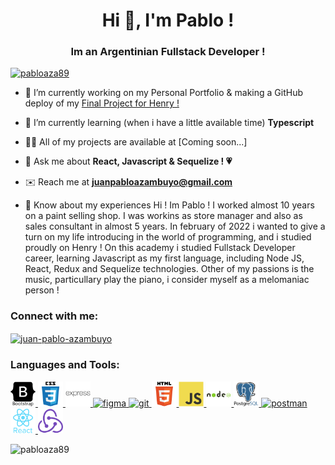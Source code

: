 <h1 align="center">Hi 👋, I'm Pablo !</h1>
<h3 align="center">Im an Argentinian Fullstack Developer !</h3>

<p align="left"> <a href="https://github.com/ryo-ma/github-profile-trophy"><img src="https://github-profile-trophy.vercel.app/?username=pabloaza89" alt="pabloaza89" /></a> </p>

- 🔭 I’m currently working on my Personal Portfolio & making a GitHub deploy of my [Final Project for Henry !](https://github.com/PF-todopordoscriptos/PF-TodoX2Cripto)

- 🌱 I’m currently learning (when i have a little available time) **Typescript**

- 👨‍💻 All of my projects are available at [Coming soon...]

- 💬 Ask me about **React, Javascript & Sequelize ! 💗**

- ✉️ Reach me at **juanpabloazambuyo@gmail.com**

- 📄 Know about my experiences Hi ! Im Pablo ! I worked almost 10 years on a paint selling shop. I was workins as store manager and also as sales consultant in almost 5 years. In february of 2022 i wanted to give a turn on my life introducing in the world of programming, and i studied proudly on Henry ! On this academy i studied Fullstack Developer career, learning Javascript as my first language, including Node JS, React, Redux and Sequelize technologies. Other of my passions is the music, particullary play the piano, i consider myself as a melomaniac person !

<h3 align="left">Connect with me:</h3>
<p align="left">
<a href="https://linkedin.com/in/juan-pablo-azambuyo" target="blank"><img align="center" src="https://raw.githubusercontent.com/rahuldkjain/github-profile-readme-generator/master/src/images/icons/Social/linked-in-alt.svg" alt="juan-pablo-azambuyo" height="30" width="40" /></a>
</p>

<h3 align="left">Languages and Tools:</h3>
<p align="left"> <a href="https://getbootstrap.com" target="_blank" rel="noreferrer"> <img src="https://raw.githubusercontent.com/devicons/devicon/master/icons/bootstrap/bootstrap-plain-wordmark.svg" alt="bootstrap" width="40" height="40"/> </a> <a href="https://www.w3schools.com/css/" target="_blank" rel="noreferrer"> <img src="https://raw.githubusercontent.com/devicons/devicon/master/icons/css3/css3-original-wordmark.svg" alt="css3" width="40" height="40"/> </a> <a href="https://expressjs.com" target="_blank" rel="noreferrer"> <img src="https://raw.githubusercontent.com/devicons/devicon/master/icons/express/express-original-wordmark.svg" alt="express" width="40" height="40"/> </a> <a href="https://www.figma.com/" target="_blank" rel="noreferrer"> <img src="https://www.vectorlogo.zone/logos/figma/figma-icon.svg" alt="figma" width="40" height="40"/> </a> <a href="https://git-scm.com/" target="_blank" rel="noreferrer"> <img src="https://www.vectorlogo.zone/logos/git-scm/git-scm-icon.svg" alt="git" width="40" height="40"/> </a> <a href="https://www.w3.org/html/" target="_blank" rel="noreferrer"> <img src="https://raw.githubusercontent.com/devicons/devicon/master/icons/html5/html5-original-wordmark.svg" alt="html5" width="40" height="40"/> </a> <a href="https://developer.mozilla.org/en-US/docs/Web/JavaScript" target="_blank" rel="noreferrer"> <img src="https://raw.githubusercontent.com/devicons/devicon/master/icons/javascript/javascript-original.svg" alt="javascript" width="40" height="40"/> </a> <a href="https://nodejs.org" target="_blank" rel="noreferrer"> <img src="https://raw.githubusercontent.com/devicons/devicon/master/icons/nodejs/nodejs-original-wordmark.svg" alt="nodejs" width="40" height="40"/> </a> <a href="https://www.postgresql.org" target="_blank" rel="noreferrer"> <img src="https://raw.githubusercontent.com/devicons/devicon/master/icons/postgresql/postgresql-original-wordmark.svg" alt="postgresql" width="40" height="40"/> </a> <a href="https://postman.com" target="_blank" rel="noreferrer"> <img src="https://www.vectorlogo.zone/logos/getpostman/getpostman-icon.svg" alt="postman" width="40" height="40"/> </a> <a href="https://reactjs.org/" target="_blank" rel="noreferrer"> <img src="https://raw.githubusercontent.com/devicons/devicon/master/icons/react/react-original-wordmark.svg" alt="react" width="40" height="40"/> </a> <a href="https://redux.js.org" target="_blank" rel="noreferrer"> <img src="https://raw.githubusercontent.com/devicons/devicon/master/icons/redux/redux-original.svg" alt="redux" width="40" height="40"/> </a> </p>


<p align="left"> <img src="https://komarev.com/ghpvc/?username=pabloaza89&label=Profile%20views&color=0e75b6&style=flat" alt="pabloaza89" /> </p>
